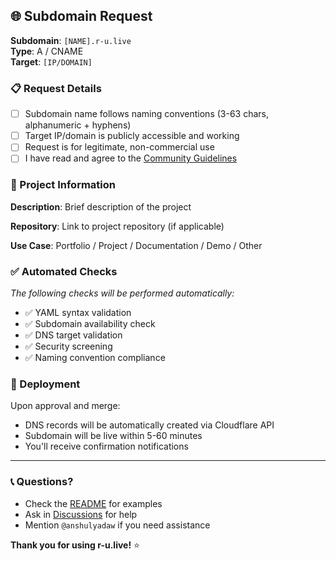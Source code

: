 ## 🌐 Subdomain Request

**Subdomain**: `[NAME].r-u.live`  
**Type**: A / CNAME  
**Target**: `[IP/DOMAIN]`

### 📋 Request Details

- [ ] Subdomain name follows naming conventions (3-63 chars, alphanumeric + hyphens)
- [ ] Target IP/domain is publicly accessible and working
- [ ] Request is for legitimate, non-commercial use
- [ ] I have read and agree to the [Community Guidelines](../COMMUNITY_GUIDELINES.md)

### 🎯 Project Information

**Description**: Brief description of the project

**Repository**: Link to project repository (if applicable)

**Use Case**: Portfolio / Project / Documentation / Demo / Other

### ✅ Automated Checks

*The following checks will be performed automatically:*

- ✅ YAML syntax validation
- ✅ Subdomain availability check  
- ✅ DNS target validation
- ✅ Security screening
- ✅ Naming convention compliance

### 🚀 Deployment

Upon approval and merge:
- DNS records will be automatically created via Cloudflare API
- Subdomain will be live within 5-60 minutes
- You'll receive confirmation notifications

---

### 📞 Questions?

- Check the [README](../README.md) for examples
- Ask in [Discussions](../../discussions) for help
- Mention `@anshulyadaw` if you need assistance

**Thank you for using r-u.live!** ⭐
